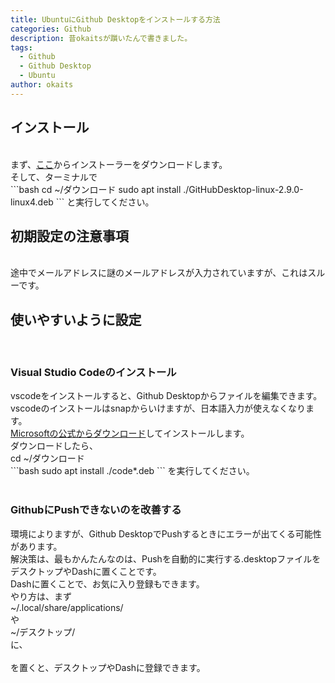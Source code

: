 ```yaml
---
title: UbuntuにGithub Desktopをインストールする方法
categories: Github
description: 昔okaitsが躓いたんで書きました。
tags:
  - Github
  - Github Desktop
  - Ubuntu
author: okaits
---
```

<h2>インストール</h2>
<br>
まず、<a href="https://github.com/shiftkey/desktop/releases/download/release-2.9.0-linux4/GitHubDesktop-linux-2.9.0-linux4.deb">ここ</a>からインストーラーをダウンロードします。<br>
そして、ターミナルで<br>
```bash
cd ~/ダウンロード
sudo apt install ./GitHubDesktop-linux-2.9.0-linux4.deb
```
と実行してください。<br>
<h2>初期設定の注意事項</h2>
<br>
途中でメールアドレスに謎のメールアドレスが入力されていますが、これはスルーです。<br>
<h2>使いやすいように設定</h2>
<br>
<h3>Visual Studio Codeのインストール</h3>
vscodeをインストールすると、Github Desktopからファイルを編集できます。<br>
vscodeのインストールはsnapからいけますが、日本語入力が使えなくなります。<br>
<a href="https://code.visualstudio.com/docs/?dv=linux64_deb">Microsoftの公式からダウンロード</a>してインストールします。<br>
ダウンロードしたら、<br>
cd ~/ダウンロード<br>
```bash
sudo apt install ./code*.deb
```
を実行してください。<br>
<br>
<h3>GithubにPushできないのを改善する</h3>
環境によりますが、Github DesktopでPushするときにエラーが出てくる可能性があります。<br>
解決策は、最もかんたんなのは、Pushを自動的に実行する.desktopファイルをデスクトップやDashに置くことです。<br>
Dashに置くことで、お気に入り登録もできます。<br>
やり方は、まず<br>
~/.local/share/applications/<br>
や<br>
~/デスクトップ/
<br>
に、<br>
<script src="https://gist.github.com/okaits/725da880b0113d36a5994b4375bc168b.js"></script><br>
を置くと、デスクトップやDashに登録できます。